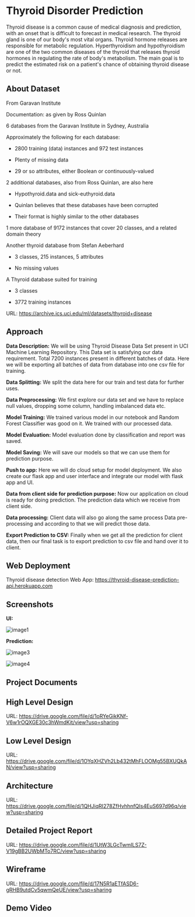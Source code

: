 # Thyroid Disorder Prediction
Thyroid disease is a common cause of medical diagnosis and prediction, with an onset that is difficult to forecast in medical research. The thyroid gland is one of our body's most vital organs. Thyroid hormone releases are responsible for metabolic regulation. Hyperthyroidism and hypothyroidism are one of the two common diseases of the thyroid that releases thyroid hormones in regulating the rate of body's metabolism. The main goal is to predict the estimated risk on a patient's chance of obtaining thyroid disease or not.

## About Dataset
From Garavan Institute

Documentation: as given by Ross Quinlan
 
6 databases from the Garavan Institute in Sydney, Australia


Approximately the following for each database:

  *	2800 training (data) instances and 972 test instances
  
  *	Plenty of missing data
 
  *	29 or so attributes, either Boolean or continuously-valued

2 additional databases, also from Ross Quinlan, are also here
 
 *	Hypothyroid.data and sick-euthyroid.data
 
 *	Quinlan believes that these databases have been corrupted

 *	Their format is highly similar to the other databases

1 more database of 9172 instances that cover 20 classes, and a related domain theory

Another thyroid database from Stefan Aeberhard

*	3 classes, 215 instances, 5 attributes

*	No missing values

A Thyroid database suited for training

*	3 classes

*	3772 training instances

URL: https://archive.ics.uci.edu/ml/datasets/thyroid+disease

## Approach

**Data Description:**
We will be using Thyroid Disease Data Set present in UCI Machine Learning Repository. This Data set is satisfying our data requirement. Total 7200 instances present in different batches of data. Here we will be exporting all batches of data from database into one csv file for training.

**Data Splitting:**
We split the data here for our train and test data for further uses.

**Data Preprocessing:**
We first explore our data set and we have to replace  null values, dropping some column, handling imbalanced data etc.

**Model Training:**
We trained various model in our notebook and Random Forest Classifier was good on it. We trained with our processed data.

**Model Evaluation:**
Model evaluation done by classification and report was saved.

**Model Saving:**
We will save our models so that we can use them for prediction purpose. 

**Push to app:**
Here we will do cloud setup for model deployment. We also create our flask app and user interface and integrate our model with flask app and UI.

**Data from client side for prediction purpose:**
Now our application on cloud is ready for doing prediction. The prediction data which we receive from client side. 

**Data processing:**
Client data will also go along the same process Data pre-processing and according to that we will predict those data.

**Export Prediction to CSV:**
Finally when we get all the prediction for client data, then our final task is to export prediction to csv file and hand over it to client.

## Web Deployment

Thyroid disease detection Web App: https://thyroid-disease-prediction-api.herokuapp.com

## Screenshots
**UI:**

![image1](https://user-images.githubusercontent.com/92749977/150332457-6a49710a-ec76-4b99-9be8-6a83b591a7ee.jpg)

**Prediction:**

![image3](https://user-images.githubusercontent.com/92749977/150333132-9b4989f1-5bdc-43c9-9383-91659d5ff880.jpg)


![image4](https://user-images.githubusercontent.com/92749977/150333183-09cf38f6-aa62-4307-95c0-fee1bb4211a2.jpg)

## Project Documents

## High Level Design 

URL: https://drive.google.com/file/d/1oRYeGikKNf-V6w1rOQXGE30c3hWmdKit/view?usp=sharing

## Low Level Design

URL: https://drive.google.com/file/d/1OYqXHZVh2Lb432tMhFLOOMg55BXUQkAN/view?usp=sharing

## Architecture

URL: https://drive.google.com/file/d/1QHJiqRI278ZfHvhhnfQIs4EuS697d96q/view?usp=sharing

## Detailed Project Report

URL: https://drive.google.com/file/d/1UtW3LGcTwmILS7Z-V19gBB2UWbMTo7RC/view?usp=sharing

## Wireframe

URL: https://drive.google.com/file/d/17N5R1aETfASD6-gRHB9utdCv5qwmQeUE/view?usp=sharing

## Demo Video
